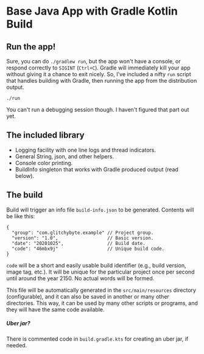 # Base Java App with Gradle Kotlin Build

## Run the app!

Sure, you can do `./gradlew run`, but the app won't have a console,
or respond correctly to `SIGINT` (`Ctrl+C`). Gradle will immediately
kill your app without giving it a chance to exit nicely.
So, I've included a nifty `run` script that handles building with
Gradle, then running the app from the distribution output.

    ./run

You can't run a debugging session though. I haven't figured that part
out yet.

## The included library

- Logging facility with one line logs and thread indicators.
- General String, json, and other helpers.
- Console color printing.
- BuildInfo singleton that works with Gradle produced output
(read below).

## The build

Build will trigger an info file `build-info.json` to be
generated. Contents will be like this:

    {
      "group": "com.glitchybyte.example" // Project group.
      "version": "1.0",                  // Basic version.
      "date": "20201025",                // Build date.
      "code": "46mbx9j"                  // Unique build code.
    }

`code` will be a short and easily usable build identifier (e.g.,
build version, image tag, etc.). It will be unique for the
particular project once per second until around the year 2150.
No actual words will be formed.

This file will be automatically generated in the
`src/main/resources` directory (configurable), and it can also be
saved in another or many other directories. This way, it can be
used by many other scripts or programs, and they will have the
same code available.

##### Uber jar?
There is commented code in `build.gradle.kts` for creating an uber
jar, if needed.
